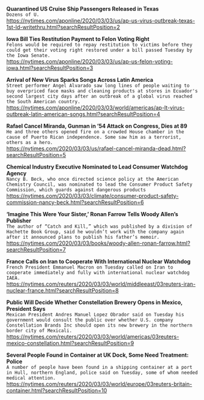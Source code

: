 **Quarantined US Cruise Ship Passengers Released in Texas**\
`Dozens of U.`\
https://nytimes.com/aponline/2020/03/03/us/ap-us-virus-outbreak-texas-1st-ld-writethru.html?searchResultPosition=2

**Iowa Bill Ties Restitution Payment to Felon Voting Right**\
`Felons would be required to repay restitution to victims before they could get their voting right restored under a bill passed Tuesday by the Iowa Senate. `\
https://nytimes.com/aponline/2020/03/03/us/ap-us-felon-voting-iowa.html?searchResultPosition=3

**Arrival of New Virus Sparks Songs Across Latin America**\
`Street performer Angel Alvarado saw long lines of people waiting to buy overpriced face masks and cleaning products at stores in Ecuador's second largest city days after an outbreak of a global virus reached the South American country.`\
https://nytimes.com/aponline/2020/03/03/world/americas/ap-lt-virus-outbreak-latin-american-songs.html?searchResultPosition=4

**Rafael Cancel Miranda, Gunman in ’54 Attack on Congress, Dies at 89**\
`He and three others opened fire on a crowded House chamber in the cause of Puerto Rican independence. Some saw him as a terrorist, others as a hero.`\
https://nytimes.com/2020/03/03/us/rafael-cancel-miranda-dead.html?searchResultPosition=5

**Chemical Industry Executive Nominated to Lead Consumer Watchdog Agency**\
`Nancy B. Beck, who once directed science policy at the American Chemistry Council, was nominated to lead the Consumer Product Safety Commission, which guards against dangerous products`\
https://nytimes.com/2020/03/03/climate/consumer-product-safety-commission-nancy-beck.html?searchResultPosition=6

**‘Imagine This Were Your Sister,’ Ronan Farrow Tells Woody Allen’s Publisher**\
`The author of “Catch and Kill,” which was published by a division of Hachette Book Group, said he wouldn’t work with the company again after it announced plans to publish his father’s memoir.`\
https://nytimes.com/2020/03/03/books/woody-allen-ronan-farrow.html?searchResultPosition=7

**France Calls on Iran to Cooperate With International Nuclear Watchdog**\
`French President Emmanuel Macron on Tuesday called on Iran to cooperate immediately and fully with international nuclear watchdog IAEA.`\
https://nytimes.com/reuters/2020/03/03/world/middleeast/03reuters-iran-nuclear-france.html?searchResultPosition=8

**Public Will Decide Whether Constellation Brewery Opens in Mexico, President Says**\
`Mexican President Andres Manuel Lopez Obrador said on Tuesday his government would consult the public over whether U.S. company Constellation Brands Inc should open its new brewery in the northern border city of Mexicali.`\
https://nytimes.com/reuters/2020/03/03/world/americas/03reuters-mexico-constellation.html?searchResultPosition=9

**Several People Found in Container at UK Dock, Some Need Treatment: Police**\
`A number of people have been found in a shipping container at a port in Hull, northern England, police said on Tuesday, some of whom needed medical attention.`\
https://nytimes.com/reuters/2020/03/03/world/europe/03reuters-britain-container.html?searchResultPosition=10

